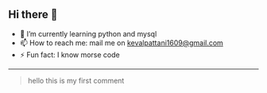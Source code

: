 ## Hi there 👋
- 🌱 I’m currently learning python and mysql
- 📫 How to reach me: mail me on kevalpattani1609@gmail.com
- ⚡ Fun fact: I know morse code 
---
> hello this is my first comment

